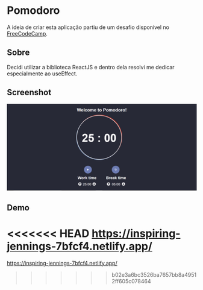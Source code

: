 # Pomodoro

A ideia de criar esta aplicação partiu de um desafio disponível no [FreeCodeCamp](http://freecodecamp.org).

## Sobre 

Decidi utilizar a biblioteca ReactJS e dentro dela resolvi me dedicar especialmente ao useEffect.   

## Screenshot

![screenshhot](/public/pomodoro_screenshot.jpg)


## Demo

<<<<<<< HEAD
https://inspiring-jennings-7bfcf4.netlify.app/
=======
https://inspiring-jennings-7bfcf4.netlify.app/
>>>>>>> b02e3a6bc3526ba7657bb8a49512ff605c078464
